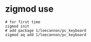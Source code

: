 # zigmod use

```shell
# for first time
zigmod init
# add package 1/leecannon/pc_keyboard
zigmod aq add 1/leecannon/pc_keyboard
```

